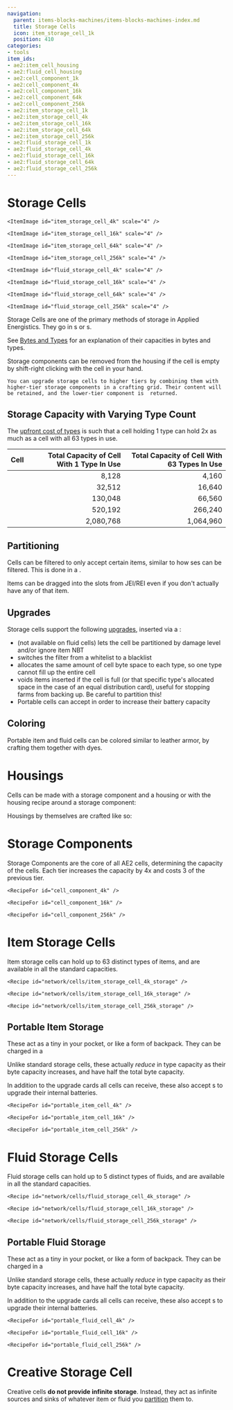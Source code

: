 ```yaml
---
navigation:
  parent: items-blocks-machines/items-blocks-machines-index.md
  title: Storage Cells
  icon: item_storage_cell_1k
  position: 410
categories:
- tools
item_ids:
- ae2:item_cell_housing
- ae2:fluid_cell_housing
- ae2:cell_component_1k
- ae2:cell_component_4k
- ae2:cell_component_16k
- ae2:cell_component_64k
- ae2:cell_component_256k
- ae2:item_storage_cell_1k
- ae2:item_storage_cell_4k
- ae2:item_storage_cell_16k
- ae2:item_storage_cell_64k
- ae2:item_storage_cell_256k
- ae2:fluid_storage_cell_1k
- ae2:fluid_storage_cell_4k
- ae2:fluid_storage_cell_16k
- ae2:fluid_storage_cell_64k
- ae2:fluid_storage_cell_256k
---
```


# Storage Cells

<Column>
  <Row>
    <ItemImage id="item_storage_cell_1k" scale="4" />

    <ItemImage id="item_storage_cell_4k" scale="4" />

    <ItemImage id="item_storage_cell_16k" scale="4" />

    <ItemImage id="item_storage_cell_64k" scale="4" />

    <ItemImage id="item_storage_cell_256k" scale="4" />
  </Row>

  <Row>
    <ItemImage id="fluid_storage_cell_1k" scale="4" />

    <ItemImage id="fluid_storage_cell_4k" scale="4" />

    <ItemImage id="fluid_storage_cell_16k" scale="4" />

    <ItemImage id="fluid_storage_cell_64k" scale="4" />

    <ItemImage id="fluid_storage_cell_256k" scale="4" />
  </Row>
</Column>

Storage Cells are one of the primary methods of storage in Applied Energistics. They go in <ItemLink id="drive" />s
or <ItemLink id="me_chest" />s.

See [Bytes and Types](../ae2-mechanics/bytes-and-types.md) for an explanation of their capacities in bytes and types.

Storage components can be removed from the housing if the cell is empty by shift-right clicking with the cell in your hand.

<Row>
    <Recipe id="upgrade/item_storage_cell_1k_to_4k" />

    You can upgrade storage cells to higher tiers by combining them with higher-tier storage components in a crafting grid. Their content will be retained, and the lower-tier component is  returned.
</Row>

## Storage Capacity with Varying Type Count

The [upfront cost of types](../ae2-mechanics/bytes-and-types.md) is such that a cell holding 1 type can hold 2x as much as a cell with all 63 types in use.

| Cell                                     | Total Capacity of Cell With 1 Type In Use | Total Capacity of Cell With 63 Types In Use |
| ---------------------------------------- | ----------------------------------------: | ------------------------------------------: |
| <ItemLink id="item_storage_cell_1k" />   |                                     8,128 |                                       4,160 |
| <ItemLink id="item_storage_cell_4k" />   |                                    32,512 |                                      16,640 |
| <ItemLink id="item_storage_cell_16k" />  |                                   130,048 |                                      66,560 |
| <ItemLink id="item_storage_cell_64k" />  |                                   520,192 |                                     266,240 |
| <ItemLink id="item_storage_cell_256k" /> |                                 2,080,768 |                                   1,064,960 |


## Partitioning

Cells can be filtered to only accept certain items, similar to how <ItemLink id="storage_bus" />ses can be filtered. This is
done in a <ItemLink id="cell_workbench" />.

Items can be dragged into the slots from JEI/REI even if you don't actually have any of that item.

## Upgrades

Storage cells support the following [upgrades](upgrade_cards.md), inserted via a <ItemLink id="cell_workbench" />:

*   <ItemLink id="fuzzy_card" /> (not available on fluid cells) lets the cell be partitioned by damage level and/or ignore item NBT
*   <ItemLink id="inverter_card" /> switches the filter from a whitelist to a blacklist
*   <ItemLink id="equal_distribution_card" /> allocates the same amount of cell byte space to each type, so one type cannot fill up the entire cell
*   <ItemLink id="void_card" /> voids items inserted if the cell is full (or that specific type's allocated space in the
    case of an equal distribution card), useful for stopping farms from backing up. Be careful to partition this!
*   Portable cells can accept <ItemLink id="energy_card" /> in order to increase their battery capacity

## Coloring

Portable item and fluid cells can be colored similar to leather armor, by crafting them together with dyes.

# Housings

Cells can be made with a storage component and a housing or with the housing recipe around a storage component:

<Row>
  <Recipe id="network/cells/item_storage_cell_1k" />

  <Recipe id="network/cells/item_storage_cell_1k_storage" />
</Row>

Housings by themselves are crafted like so:

<Row>
  <RecipeFor id="item_cell_housing" />

  <RecipeFor id="fluid_cell_housing" />
</Row>

# Storage Components

Storage Components are the core of all AE2 cells, determining the capacity of the cells. Each tier increases the capacity
by 4x and costs 3 of the previous tier.

<Column>
  <Row>
    <RecipeFor id="cell_component_1k" />

    <RecipeFor id="cell_component_4k" />

    <RecipeFor id="cell_component_16k" />
  </Row>

  <Row>
    <RecipeFor id="cell_component_64k" />

    <RecipeFor id="cell_component_256k" />
  </Row>
</Column>

# Item Storage Cells

Item storage cells can hold up to 63 distinct types of items, and are available in all the standard capacities.

<Column>
  <Row>
    <Recipe id="network/cells/item_storage_cell_1k_storage" />

    <Recipe id="network/cells/item_storage_cell_4k_storage" />

    <Recipe id="network/cells/item_storage_cell_16k_storage" />
  </Row>

  <Row>
    <Recipe id="network/cells/item_storage_cell_64k_storage" />

    <Recipe id="network/cells/item_storage_cell_256k_storage" />
  </Row>
</Column>

## Portable Item Storage

These act as a tiny <ItemLink id="me_chest" /> in your pocket, or like a form of backpack. They can be charged in a <ItemLink id="charger" />

Unlike standard storage cells, these actually *reduce* in type capacity as their byte capacity increases, and have half the
total byte capacity.

In addition to the upgrade cards all cells can receive, these also accept <ItemLink id="energy_card" />s to upgrade their internal batteries.

<Column>
  <Row>
    <RecipeFor id="portable_item_cell_1k" />

    <RecipeFor id="portable_item_cell_4k" />

    <RecipeFor id="portable_item_cell_16k" />
  </Row>

  <Row>
    <RecipeFor id="portable_item_cell_64k" />

    <RecipeFor id="portable_item_cell_256k" />
  </Row>
</Column>

# Fluid Storage Cells

Fluid storage cells can hold up to 5 distinct types of fluids, and are available in all the standard capacities.

<Column>
  <Row>
    <Recipe id="network/cells/fluid_storage_cell_1k_storage" />

    <Recipe id="network/cells/fluid_storage_cell_4k_storage" />

    <Recipe id="network/cells/fluid_storage_cell_16k_storage" />
  </Row>

  <Row>
    <Recipe id="network/cells/fluid_storage_cell_64k_storage" />

    <Recipe id="network/cells/fluid_storage_cell_256k_storage" />
  </Row>
</Column>

## Portable Fluid Storage

These act as a tiny <ItemLink id="me_chest" /> in your pocket, or like a form of backpack. They can be charged in a <ItemLink id="charger" />

Unlike standard storage cells, these actually *reduce* in type capacity as their byte capacity increases, and have half the
total byte capacity.

In addition to the upgrade cards all cells can receive, these also accept <ItemLink id="energy_card" />s to upgrade their internal batteries.

<Column>
  <Row>
    <RecipeFor id="portable_fluid_cell_1k" />

    <RecipeFor id="portable_fluid_cell_4k" />

    <RecipeFor id="portable_fluid_cell_16k" />
  </Row>

  <Row>
    <RecipeFor id="portable_fluid_cell_64k" />

    <RecipeFor id="portable_fluid_cell_256k" />
  </Row>
</Column>

# Creative Storage Cell

<Row>
  <ItemImage id="creative_storage_cell" scale="2" />
</Row>

Creative cells **do not provide infinite storage**. Instead, they act as infinite sources and sinks of whatever
item or fluid you [partition](cell_workbench.md) them to.
